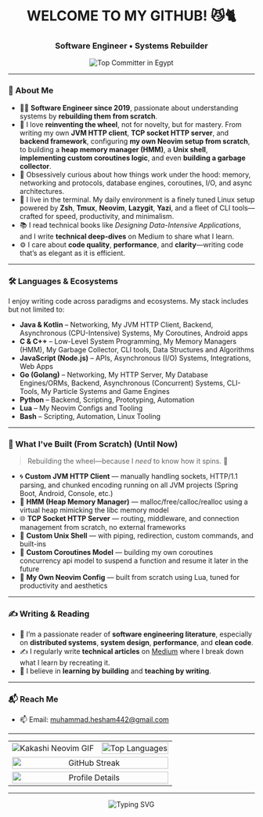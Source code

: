 <h1 align="center"> WELCOME TO MY GITHUB! 😼🐈 </h1>
<h3 align="center"> Software Engineer • Systems Rebuilder </h3>

<p align="center">
  <img src="https://user-badge.committers.top/egypt/muhammadzkralla.svg" alt="Top Committer in Egypt" />
</p>

---

### 🧠 About Me

- 👨‍💻 **Software Engineer since 2019**, passionate about understanding systems by **rebuilding them from scratch**.
- 🔁 I love **reinventing the wheel**, not for novelty, but for mastery. From writing my own **JVM HTTP client**, **TCP socket HTTP server**, and **backend framework**, configuring **my own Neovim setup from scratch**, to building a **heap memory manager (HMM)**, a **Unix shell**, **implementing custom coroutines logic**, and even **building a garbage collector**.
- 🧵 Obsessively curious about how things work under the hood: memory, networking and protocols, database engines, coroutines, I/O, and async architectures.
- 🐧 I live in the terminal. My daily environment is a finely tuned Linux setup powered by **Zsh**, **Tmux**, **Neovim**, **Lazygit**, **Yazi**, and a fleet of CLI tools—crafted for speed, productivity, and minimalism.
- 📚 I read technical books like *Designing Data-Intensive Applications*, and I write **technical deep-dives** on Medium to share what I learn.
- ⚙️ I care about **code quality**, **performance**, and **clarity**—writing code that’s as elegant as it is efficient.

---

### 🛠 Languages & Ecosystems

I enjoy writing code across paradigms and ecosystems. My stack includes but not limited to:

- **Java & Kotlin** – Networking, My JVM HTTP Client, Backend, Asynchronous (CPU-Intensive) Systems, My Coroutines, Android apps
- **C & C++** – Low-Level System Programming, My Memory Managers (HMM), My Garbage Collector, CLI tools, Data Structures and Algorithms
- **JavaScript (Node.js)** – APIs, Asynchronous (I/O) Systems, Integrations, Web Apps
- **Go (Golang)** – Networking, My HTTP Server, My Database Engines/ORMs, Backend, Asynchronous (Concurrent) Systems, CLI-Tools, My Particle Systems and Game Engines
- **Python** – Backend, Scripting, Prototyping, Automation
- **Lua** – My Neovim Configs and Tooling
- **Bash** – Scripting, Automation, Linux Tooling

---

### 🧪 What I've Built (From Scratch) (Until Now)

> Rebuilding the wheel—because I *need* to know how it spins. 🔩

- 🌀 **Custom JVM HTTP Client** — manually handling sockets, HTTP/1.1 parsing, and chunked encoding running on all JVM projects (Spring Boot, Android, Console, etc.)
- 🧠 **HMM (Heap Memory Manager)** — malloc/free/calloc/realloc using a virtual heap mimicking the libc memory model
- 🌐 **TCP Socket HTTP Server** — routing, middleware, and connection management from scratch, no external frameworks
- 🐚 **Custom Unix Shell** — with piping, redirection, custom commands, and built-ins
- 🧬 **Custom Coroutines Model** — building my own coroutines concurrency api model to suspend a function and resume it later in the future
- 🧠 **My Own Neovim Config** — built from scratch using Lua, tuned for productivity and aesthetics

---

### ✍️ Writing & Reading

- 📖 I’m a passionate reader of **software engineering literature**, especially on **distributed systems**, **system design**, **performance**, and **clean code**.
- ✍️ I regularly write **technical articles** on [Medium](https://medium.com/@muhammad.heshamyt) where I break down what I learn by recreating it.
- 🧩 I believe in **learning by building** and **teaching by writing**.

---

### 📬 Reach Me

- 📫 Email: [muhammad.hesham442@gmail.com](mailto:muhammad.hesham442@gmail.com)

---

<!-- Stats Table with GIF -->
<table align="center" style="width: 100%; max-width: 800px; margin: auto; border-collapse: collapse;">
  <tr>
    <td style="text-align: center;">
      <img src="https://github.com/user-attachments/assets/785be6f0-ff4b-4db2-b314-b3ab1f5a88aa" alt="Kakashi Neovim GIF" style="display: block; margin: 0 auto;">
    </td>
    <td style="text-align: center;">
      <img src="https://github-readme-stats.vercel.app/api/top-langs?username=muhammadzkralla&layout=compact&langs_count=20&show_icons=true&locale=en&theme=gruvbox" alt="Top Languages" style="width: 100%; max-width: 400px;" />
    </td>
  </tr>
  <tr>
    <td colspan="2" style="text-align: center;">
      <img src="https://streak-stats.demolab.com/?user=muhammadzkralla&theme=chartreuse-dark" alt="GitHub Streak" style="width: 100%; max-width: 800px;" />
    </td>
  </tr>
  <tr>
    <td colspan="2" style="text-align: center;">
      <img src="http://github-profile-summary-cards.vercel.app/api/cards/profile-details?username=muhammadzkralla&theme=gruvbox" alt="Profile Details" style="width: 100%; max-width: 800px;" />
    </td>
  </tr>
</table>

---

<div align="center" style="max-width: 100%; overflow: hidden;">
  <img src="https://readme-typing-svg.herokuapp.com?font=Fira+Code&weight=500&pause=1000&color=32CD32&center=true&vCenter=true&width=800&lines=Rebuilding+Complex+Systems+from+Scratch;Engineer+by+Practice,+Hacker+by+Curiosity;Writing,+Reading,+and+Reimagining+Software+Every+Day" alt="Typing SVG">
</div>
